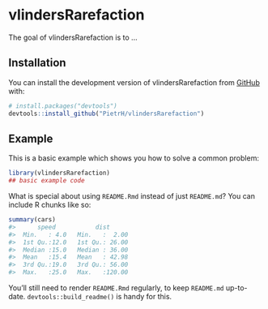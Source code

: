 
<!-- README.md is generated from README.Rmd. Please edit that file -->

# vlindersRarefaction

<!-- badges: start -->
<!-- badges: end -->

The goal of vlindersRarefaction is to …

## Installation

You can install the development version of vlindersRarefaction from
[GitHub](https://github.com/) with:

``` r
# install.packages("devtools")
devtools::install_github("PietrH/vlindersRarefaction")
```

## Example

This is a basic example which shows you how to solve a common problem:

``` r
library(vlindersRarefaction)
## basic example code
```

What is special about using `README.Rmd` instead of just `README.md`?
You can include R chunks like so:

``` r
summary(cars)
#>      speed           dist       
#>  Min.   : 4.0   Min.   :  2.00  
#>  1st Qu.:12.0   1st Qu.: 26.00  
#>  Median :15.0   Median : 36.00  
#>  Mean   :15.4   Mean   : 42.98  
#>  3rd Qu.:19.0   3rd Qu.: 56.00  
#>  Max.   :25.0   Max.   :120.00
```

You’ll still need to render `README.Rmd` regularly, to keep `README.md`
up-to-date. `devtools::build_readme()` is handy for this.

